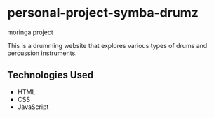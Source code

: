 # personal-project-symba-drumz
moringa project

This is a drumming website that explores various types of drums and percussion instruments.

## Technologies Used

- HTML
- CSS
- JavaScript
